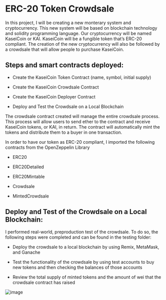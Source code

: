# ERC-20 Token Crowdsale

In this project, I will be creating a new monterary system and cryptocurrency.  This new system will be based on blockchain technology and solidity programming language.  Our cryptocurrency will be named KaseiCoin or KAI.
KaseiCoin will be a fungible token that’s ERC-20 compliant. The creation of the new cryptocurrency will also be followed by a crowdsale that will allow people to purchase KaseiCoin.

## Steps and smart contracts deployed:

- Create the KaseiCoin Token Contract (name, symbol, initial supply)

- Create the KaseiCoin Crowdsale Contract

- Create the KaseiCoin Deployer Contract

- Deploy and Test the Crowdsale on a Local Blockchain


The crowdsale contract created will manage the entire crowdsale process. This process will allow users to send ether to the contract and receive KaseiCoin tokens, or KAI, in return. The contract will automatically mint the tokens and distribute them to a buyer in one transaction.

In order to have our token as ERC-20 compliant, I imported  the following contracts from the OpenZeppelin Library

- ERC20

- ERC20Detailed

- ERC20Mintable

- Crowdsale

- MintedCrowdsale

## Deploy and Test of the Crowdsale on a Local Blockchain:
I performed real-world, preproduction test of the crowdsale. To do so, the following steps were completed and can be found in the testing folder:


- Deploy the crowdsale to a local blockchain by using Remix, MetaMask, and Ganache


- Test the functionality of the crowdsale by using test accounts to buy new tokens and then checking the balances of those accounts


- Review the total supply of minted tokens and the amount of wei that the crowdsale contract has raised

![image](https://user-images.githubusercontent.com/98672852/180325041-d4b6b233-7c3d-4cc1-b669-8911ee35f5ca.png)

